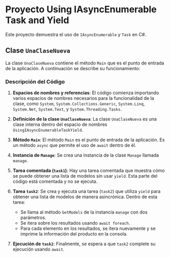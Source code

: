 # Proyecto Using IAsyncEnumerable Task and Yield

Este proyecto demuestra el uso de `IAsyncEnumerable` y `Task` en C#.

## Clase `UnaClaseNueva`

La clase `UnaClaseNueva` contiene el método `Main` que es el punto de entrada de la aplicación. A continuación se describe su funcionamiento:

### Descripción del Código

1. **Espacios de nombres y referencias**: El código comienza importando varios espacios de nombres necesarios para la funcionalidad de la clase, como `System`, `System.Collections.Generic`, `System.Linq`, `System.Net`, `System.Text`, y `System.Threading.Tasks`.

2. **Definición de la clase `UnaClaseNueva`**: La clase `UnaClaseNueva` es una clase interna dentro del espacio de nombres `UsingIAsyncEnumerableTaskYield`.

3. **Método `Main`**: El método `Main` es el punto de entrada de la aplicación. Es un método `async` que permite el uso de `await` dentro de él.

4. **Instancia de `Manage`**: Se crea una instancia de la clase `Manage` llamada `manage`.

5. **Tarea comentada (`task1`)**: Hay una tarea comentada que muestra cómo se puede obtener una lista de modelos sin usar `yield`. Esta parte del código está comentada y no se ejecuta.

6. **Tarea `task2`**: Se crea y ejecuta una tarea (`task2`) que utiliza `yield` para obtener una lista de modelos de manera asincrónica. Dentro de esta tarea:
   - Se llama al método `GetModels` de la instancia `manage` con dos parámetros.
   - Se itera sobre los resultados usando `await foreach`.
   - Para cada elemento en los resultados, se itera nuevamente y se imprime la información del producto en la consola.

7. **Ejecución de `task2`**: Finalmente, se espera a que `task2` complete su ejecución usando `await`.
